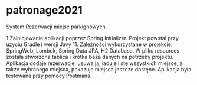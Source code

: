 # patronage2021

System Rezerwacji miejsc parkignowych.

1.Zainicjowanie aplikacji poprzez Spring Initializer.
Projekt powstał przy uzyciu Gradle i wersji Javy 11. 
Zależności wykorzystane w projekcie: SpringWeb, Lombok, Spring Data JPA, H2 Database.
W pliku resources została stworzona tablica i krótka baza danych na potrzeby projektu. 
Aplikacja dodaje rezerwacje, usuwa ją, ładuje listę wszystkich miejsce, a także wybranego miejsca, pokazuje miejsca jeszcze dostęne. 
Aplikacja była testowana przy pomocy Postmana. 
